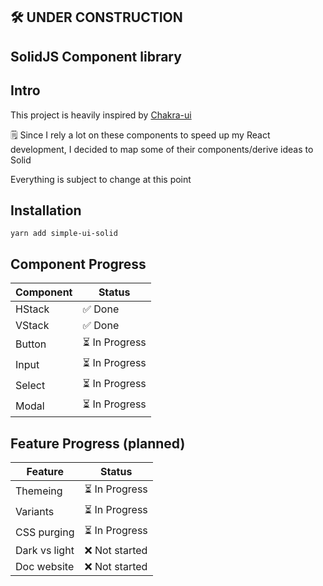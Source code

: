 ## 🛠 UNDER CONSTRUCTION

## SolidJS Component library

## Intro

This project is heavily inspired by [Chakra-ui](https://github.com/chakra-ui/chakra-ui)

🗒 Since I rely a lot on these components to speed up my React development, I decided to map some of their components/derive ideas to Solid

Everything is subject to change at this point

## Installation

`yarn add simple-ui-solid`

## Component Progress

| Component | Status |
| --------- | ------ |
| HStack | ✅ Done |
| VStack | ✅ Done |
| Button | ⏳ In Progress |
| Input | ⏳ In Progress |
| Select | ⏳ In Progress |
| Modal | ⏳ In Progress |

## Feature Progress (planned)

| Feature | Status |
| --------- | ------ |
| Themeing | ⏳ In Progress |
| Variants | ⏳ In Progress |
| CSS purging | ⏳ In Progress |
| Dark vs light | ❌  Not started |
| Doc website | ❌  Not started |
